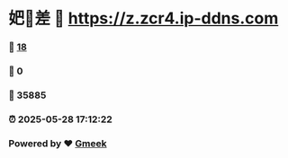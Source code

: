 # 妑🔭差 :link: https://z.zcr4.ip-ddns.com 
### :page_facing_up: [18](https://z.zcr4.ip-ddns.com/tag.html) 
### :speech_balloon: 0 
### :hibiscus: 35885 
### :alarm_clock: 2025-05-28 17:12:22 
### Powered by :heart: [Gmeek](https://github.com/Meekdai/Gmeek)
